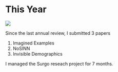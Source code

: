 # This Year

![](https://img.shields.io/badge/status-in%20progress-yellow)

Since the last annual review, I submitted 3 papers

1. Imagined Examples
2. NoSINN
3. Invisible Demographics

I managed the Surgo reseach project for 7 months.
